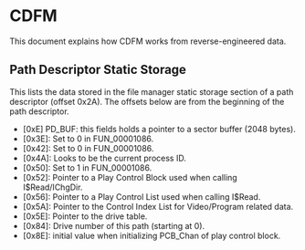 # CDFM

This document explains how CDFM works from reverse-engineered data.

## Path Descriptor Static Storage

This lists the data stored in the file manager static storage section of a path descriptor (offset 0x2A).
The offsets below are from the beginning of the path descriptor.

- [0xE] PD_BUF: this fields holds a pointer to a sector buffer (2048 bytes).
- [0x3E]: Set to 0 in FUN_00001086.
- [0x42]: Set to 0 in FUN_00001086.
- [0x4A]: Looks to be the current process ID.
- [0x50]: Set to 1 in FUN_00001086.
- [0x52]: Pointer to a Play Control Block used when calling I$Read/IChgDir.
- [0x56]: Pointer to a Play Control List used when calling I$Read.
- [0x5A]: Pointer to the Control Index List for Video/Program related data.
- [0x5E]: Pointer to the drive table.
- [0x84]: Drive number of this path (starting at 0).
- [0x8E]: initial value when initializing PCB_Chan of play control block.
